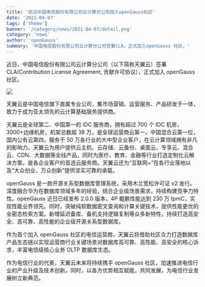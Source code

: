 ```yaml
---
title: '欢迎中国电信股份有限公司云计算分公司加入openGauss社区'
date: '2021-04-07'
tags: ['theme']
banner: '/category/news/2021-04-07/detail.png'
category: 'news'
author: 'openGauss'
summary: '中国电信股份有限公司云计算分公司签署CLA，正式加入openGauss 社区。'
---
```


近日，中国电信股份有限公司云计算分公司（以下简称天翼云）签署 CLA(Contribution License Agreement, 贡献许可协议），正式加入 openGauss 社区。

<img src="/zh/news/2021-04-07/detail.png" >

天翼云是中国电信旗下直属专业公司，集市场营销、运营服务、产品研发于一体，致力于成为亚太领先的云计算基础服务提供商。

天翼云是全球第二、中国第一的 IDC 服务商，拥有超过 700 个 IDC 机房，3000+边缘机房，机架总数超 38 万，是全球运营商云第一，中国混合云第一位，国内公有云第四，服务于 50 万各行业的大中型企业客户，在云计算领域拥有非凡的影响力。天翼云为用户提供云主机、云存储、云备份、桌面云、专享云、混合云、CDN、大数据等全线产品，同时为医疗、教育、金融等行业打造定制化云解决方案，是各企业客户的首选云服务商。天翼云还为“互联网+”在各行业落地以及“大众创业、万众创新”提供坚实可靠的承载。

openGauss 是一款开源关系型数据库管理系统，采用木兰宽松许可证 v2 发行。深度融合华为在数据库领域多年的经验，结合企业级场景需求，持续构建竞争力特性。openGauss 近日已经发布 2.0.0 版本，4P 鲲鹏性能达到 230 万 tpmC，实现性能业界领先。同时，突破纯软数据密文查询和计算关键技术，提供性能更优的全密态检索方案。新增延迟备库、备机支持逻辑复制等众多新特性，持续打造高安全、高可靠、高性能的企业级开源关系型数据库。

作为首个加入 openGauss 社区的电信运营商，天翼云将借助社区合力打造数据库产品生态链以实现运营商行业关键场景对数据库高可靠、高性能、高安全的核心诉求，丰富电信级核心业务 OLTP 数据库生态。

作为电信行业的代表，天翼云未来将持续携手 openGauss 社区，加速推进电信行业的产业升级及技术创新。同时，以各方优势相互赋能，共同发展，为电信行业发展树立新典范。
